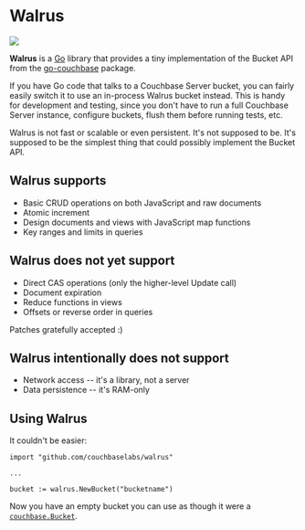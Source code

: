 # Walrus

<img src="http://www.ihasabucket.com/images/walrus_bucket.jpg">

**Walrus** is a [Go](http://golang.org) library that provides a tiny implementation of the Bucket API from the [go-couchbase](http://github.com/couchbaselabs/go-couchbase) package.

If you have Go code that talks to a Couchbase Server bucket, you can fairly easily switch it to use an in-process Walrus bucket instead. This is handy for development and testing, since you don't have to run a full Couchbase Server instance, configure buckets, flush them before running tests, etc.

Walrus is not fast or scalable or even persistent. It's not supposed to be. It's supposed to be the simplest thing that could possibly implement the Bucket API.

## Walrus supports

* Basic CRUD operations on both JavaScript and raw documents
* Atomic increment
* Design documents and views with JavaScript map functions
* Key ranges and limits in queries

## Walrus does not yet support

* Direct CAS operations (only the higher-level Update call)
* Document expiration
* Reduce functions in views
* Offsets or reverse order in queries

Patches gratefully accepted :)

## Walrus intentionally does not support

* Network access -- it's a library, not a server
* Data persistence -- it's RAM-only

## Using Walrus

It couldn't be easier:

	import "github.com/couchbaselabs/walrus"

	...

	bucket := walrus.NewBucket("bucketname")

Now you have an empty bucket you can use as though it were a [`couchbase.Bucket`](http://godoc.org/github.com/couchbaselabs/go-couchbase#Bucket).
